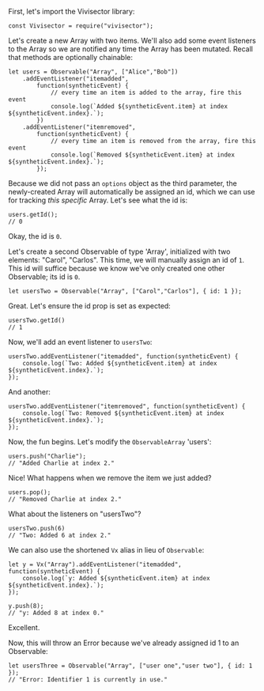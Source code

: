 
First, let's import the Vivisector library:
```
const Vivisector = require("vivisector");
```

Let's create a new Array with two items. We'll also add some event listeners to the Array so we are notified any time the Array has been mutated. Recall that methods are optionally chainable:
```
let users = Observable("Array", ["Alice","Bob"])
    .addEventListener("itemadded", 
        function(syntheticEvent) {
            // every time an item is added to the array, fire this event
            console.log(`Added ${syntheticEvent.item} at index ${syntheticEvent.index}.`);
        })
    .addEventListener("itemremoved", 
        function(syntheticEvent) {
            // every time an item is removed from the array, fire this event
            console.log(`Removed ${syntheticEvent.item} at index ${syntheticEvent.index}.`);
        });
```

Because we did not pass an `options` object as the third parameter, the newly-created Array will automatically be assigned an id, which we can use for tracking *this specific* Array. Let's see what the id is:

```
users.getId();
// 0
```
Okay, the id is `0`.

Let's create a second Observable of type 'Array', initialized with two elements: "Carol", "Carlos". This time, we will manually assign an id of `1`. This id will suffice because we know we've only created one other Observable; its id is `0`.

```
let usersTwo = Observable("Array", ["Carol","Carlos"], { id: 1 });
```
Great. Let's ensure the id prop is set as expected:
```
usersTwo.getId()
// 1
```
Now, we'll add an event listener to `usersTwo`:
```
usersTwo.addEventListener("itemadded", function(syntheticEvent) {
    console.log(`Two: Added ${syntheticEvent.item} at index ${syntheticEvent.index}.`);
});
```

And another:
```
usersTwo.addEventListener("itemremoved", function(syntheticEvent) {
    console.log(`Two: Removed ${syntheticEvent.item} at index ${syntheticEvent.index}.`);
});
```

Now, the fun begins. Let's modify the `ObservableArray` 'users':

```
users.push("Charlie");
// "Added Charlie at index 2."
```
Nice! What happens when we remove the item we just added? 
```
users.pop();
// "Removed Charlie at index 2."
```
What about the listeners on "usersTwo"?
```
usersTwo.push(6)
// "Two: Added 6 at index 2."
```

We can also use the shortened `Vx` alias in lieu of `Observable`:
```
let y = Vx("Array").addEventListener("itemadded", function(syntheticEvent) {
    console.log(`y: Added ${syntheticEvent.item} at index ${syntheticEvent.index}.`);
});

y.push(8);
// "y: Added 8 at index 0."
```
Excellent. 

Now, this will throw an Error because we've already assigned id 1 to an Observable:
```
let usersThree = Observable("Array", ["user one","user two"], { id: 1 });
// "Error: Identifier 1 is currently in use."
```
